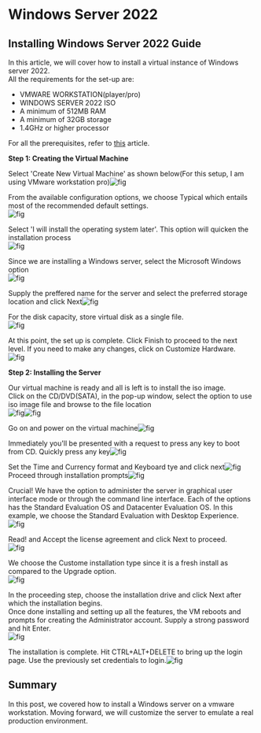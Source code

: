 # Windows Server 2022

## Installing Windows Server 2022 Guide

In this article, we will cover how to install a virtual instance of Windows server 2022.\
All the requirements for the set-up are:

* VMWARE WORKSTATION(player/pro)
* WINDOWS SERVER 2022 ISO
* A minimum of 512MB RAM
* A minimum of 32GB storage
* 1.4GHz or higher processor

For all the prerequisites, refer to [this](2023-12-17-server2022.md) article.

**Step 1: Creating the Virtual Machine**

Select 'Create New Virtual Machine' as shown below(For this setup, I am using VMware workstation pro)![fig](../../.gitbook/assets/s1.png)

From the available configuration options, we choose Typical which entails most of the recommended default settings.\
![fig](../../.gitbook/assets/n1.png)

Select 'I will install the operating system later'. This option will quicken the installation process\
![fig](../../.gitbook/assets/n2.png)

Since we are installing a Windows server, select the Microsoft Windows option\
![fig](../../.gitbook/assets/n3.png)

Supply the preffered name for the server and select the preferred storage location and click Next![fig](../../.gitbook/assets/n4.png)

For the disk capacity, store virtual disk as a single file.\
![fig](../../.gitbook/assets/n5.png)

At this point, the set up is complete. Click Finish to proceed to the next level. If you need to make any changes, click on Customize Hardware.\
![fig](../../.gitbook/assets/n6.png)

**Step 2: Installing the Server**

Our virtual machine is ready and all is left is to install the iso image.\
Click on the CD/DVD(SATA), in the pop-up window, select the option to use iso image file and browse to the file location\
![fig](../../.gitbook/assets/n7.png)![fig](../../.gitbook/assets/n8.png)

Go on and power on the virtual machine![fig](../../.gitbook/assets/n9.png)

Immediately you'll be presented with a request to press any key to boot from CD. Quickly press any key![fig](../../.gitbook/assets/n10.png)

Set the Time and Currency format and Keyboard tye and click next![fig](../../.gitbook/assets/n11.png)\
Proceed through installation prompts![fig](../../.gitbook/assets/n12.png)

Crucial! We have the option to administer the server in graphical user interface mode or through the command line interface. Each of the options has the Standard Evaluation OS and Datacenter Evaluation OS. In this example, we choose the Standard Evaluation with Desktop Experience.\
![fig](../../.gitbook/assets/n13.png)

Read! and Accept the license agreement and click Next to proceed.\
![fig](../../.gitbook/assets/n14.png)

We choose the Custome installation type since it is a fresh install as compared to the Upgrade option.\
![fig](../../.gitbook/assets/n15.png)

In the proceeding step, choose the installation drive and click Next after which the installation begins.\
Once done installing and setting up all the features, the VM reboots and prompts for creating the Administrator account. Supply a strong password and hit Enter.\
![fig](../../.gitbook/assets/n16.png)

The installation is complete. Hit CTRL+ALT+DELETE to bring up the login page. Use the previously set credentials to login.![fig](../../.gitbook/assets/n17.png)

## Summary

In this post, we covered how to install a Windows server on a vmware workstation. Moving forward, we will customize the server to emulate a real production environment.
